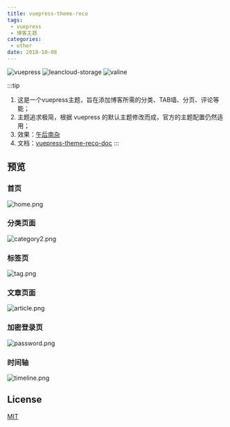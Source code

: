 ```yaml
---
title: vuepress-theme-reco
tags:
 - vuepress
 - 博客主题
categories: 
 - other
date: 2018-10-08
---
```


![vuepress](https://img.shields.io/badge/vuepress-0.14.8-brightgreen.svg)
![leancloud-storage](https://img.shields.io/badge/leancloud--storage-3.10.1-orange.svg)
![valine](https://img.shields.io/badge/valine-1.3.4-blue.svg)


:::tip
1. 这是一个vuepress主题，旨在添加博客所需的分类、TAB墙、分页、评论等能；<br>
2. 主题追求极简，根据 vuepress 的默认主题修改而成，官方的主题配置仍然适用；<br>
3. 效果：[午后南杂](https://www.recoluan.com)  <br>
4. 文档：[vuepress-theme-reco-doc](https://vuepress-theme-reco.recoluan.com)
:::

<!-- more -->

## 预览

### 首页
![home.png](https://upload-images.jianshu.io/upload_images/4660406-8c9f54e105920600.png?imageMogr2/auto-orient/strip%7CimageView2/2/w/1240)

### 分类页面
![category2.png](https://upload-images.jianshu.io/upload_images/4660406-711fdb00940722fa.png?imageMogr2/auto-orient/strip%7CimageView2/2/w/1240)

### 标签页
![tag.png](https://upload-images.jianshu.io/upload_images/4660406-798b0127ae6de625.png?imageMogr2/auto-orient/strip%7CimageView2/2/w/1240)

### 文章页面
![article.png](https://upload-images.jianshu.io/upload_images/4660406-2ae619aea4ad97db.png?imageMogr2/auto-orient/strip%7CimageView2/2/w/1240)


### 加密登录页
![password.png](https://upload-images.jianshu.io/upload_images/4660406-62232294beb28059.png?imageMogr2/auto-orient/strip%7CimageView2/2/w/1240)


### 时间轴
![timeline.png](https://upload-images.jianshu.io/upload_images/4660406-128367de2aa7d8f1.png?imageMogr2/auto-orient/strip%7CimageView2/2/w/1240)


## License
[MIT](https://github.com/recoluan/vuepress-theme-reco/blob/master/LICENSE)